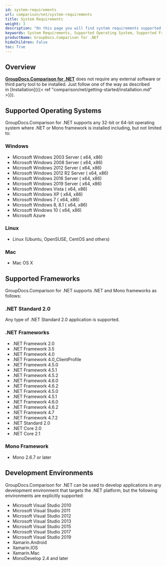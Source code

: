 ```yaml
---
id: system-requirements
url: comparison/net/system-requirements
title: System Requirements
weight: 3
description: "On this page you will find system requirements supported platforms, development environments. GroupDocs.Comparison for .NET does not require any external software or third party tool to be installed."
keywords: System Requirements, Supported Operating System, Supported Frameworks
productName: GroupDocs.Comparison for .NET
hideChildren: False
toc: True
---
```


## Overview

**[GroupDocs.Comparison for .NET](https://products.groupdocs.com/comparison/net)** does not require any external software or third party tool to be installed. Just follow one of the way as described in [Installation]({{< ref "comparison/net/getting-started/installation.md" >}}).

## Supported Operating Systems

GroupDocs.Comparison for .NET supports any 32-bit or 64-bit operating system where .NET or Mono framework is installed including, but not limited to:

### Windows

- Microsoft Windows 2003 Server ( x64, x86)
- Microsoft Windows 2008 Server ( x64, x86)
- Microsoft Windows 2012 Server ( x64, x86)
- Microsoft Windows 2012 R2 Server ( x64, x86)
- Microsoft Windows 2016 Server ( x64, x86)
- Microsoft Windows 2019 Server ( x64, x86)
- Microsoft Windows Vista ( x64, x86)
- Microsoft Windows XP ( x64, x86)
- Microsoft Windows 7 ( x64, x86)
- Microsoft Windows 8, 8.1 ( x64, x86)
- Microsoft Windows 10 ( x64, x86)
- Microsoft Azure

### Linux

- Linux (Ubuntu, OpenSUSE, CentOS and others)

### Mac

- Mac OS X

## Supported Frameworks

GroupDocs.Comparison for .NET supports .NET and Mono frameworks as follows:

### .NET Standard 2.0

Any type of .NET Standard 2.0 application is supported.

### .NET Frameworks

- .NET Framework 2.0
- .NET Framework 3.5
- .NET Framework 4.0
- .NET Framework 4.0_ClientProfile
- .NET Framework 4.5.0
- .NET Framework 4.5.1
- .NET Framework 4.5.2
- .NET Framework 4.6.0
- .NET Framework 4.6.2
- .NET Framework 4.5.0
- .NET Framework 4.5.1
- .NET Framework 4.6.0
- .NET Framework 4.6.2
- .NET Framework 4.7
- .NET Framework 4.7.2
- .NET Standard 2.0
- .NET Core 2.0
- .NET Core 2.1

### Mono Framework

- Mono 2.6.7 or later

## Development Environments

GroupDocs.Comparison for .NET can be used to develop applications in any development environment that targets the .NET platform, but the following environments are explicitly supported:

- Microsoft Visual Studio 2010
- Microsoft Visual Studio 2011
- Microsoft Visual Studio 2012
- Microsoft Visual Studio 2013
- Microsoft Visual Studio 2015
- Microsoft Visual Studio 2017
- Microsoft Visual Studio 2019
- Xamarin.Android
- Xamarin.IOS
- Xamarin.Mac
- MonoDevelop 2.4 and later
